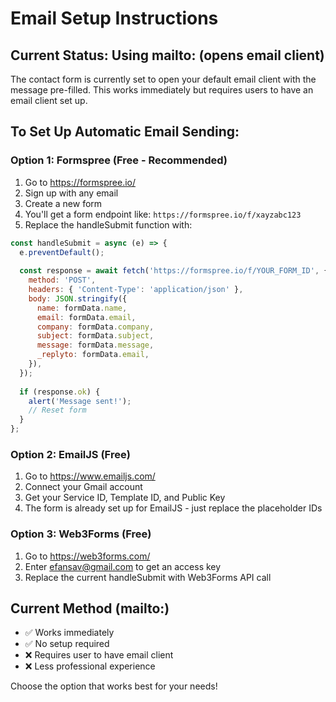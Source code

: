 # Email Setup Instructions

## Current Status: Using mailto: (opens email client)

The contact form is currently set to open your default email client with the message pre-filled. This works immediately but requires users to have an email client set up.

## To Set Up Automatic Email Sending:

### Option 1: Formspree (Free - Recommended)
1. Go to https://formspree.io/
2. Sign up with any email
3. Create a new form
4. You'll get a form endpoint like: `https://formspree.io/f/xayzabc123`
5. Replace the handleSubmit function with:

```javascript
const handleSubmit = async (e) => {
  e.preventDefault();
  
  const response = await fetch('https://formspree.io/f/YOUR_FORM_ID', {
    method: 'POST',
    headers: { 'Content-Type': 'application/json' },
    body: JSON.stringify({
      name: formData.name,
      email: formData.email,
      company: formData.company,
      subject: formData.subject,
      message: formData.message,
      _replyto: formData.email,
    }),
  });
  
  if (response.ok) {
    alert('Message sent!');
    // Reset form
  }
};
```

### Option 2: EmailJS (Free)
1. Go to https://www.emailjs.com/
2. Connect your Gmail account
3. Get your Service ID, Template ID, and Public Key
4. The form is already set up for EmailJS - just replace the placeholder IDs

### Option 3: Web3Forms (Free)
1. Go to https://web3forms.com/
2. Enter efansav@gmail.com to get an access key
3. Replace the current handleSubmit with Web3Forms API call

## Current Method (mailto:)
- ✅ Works immediately
- ✅ No setup required
- ❌ Requires user to have email client
- ❌ Less professional experience

Choose the option that works best for your needs!
